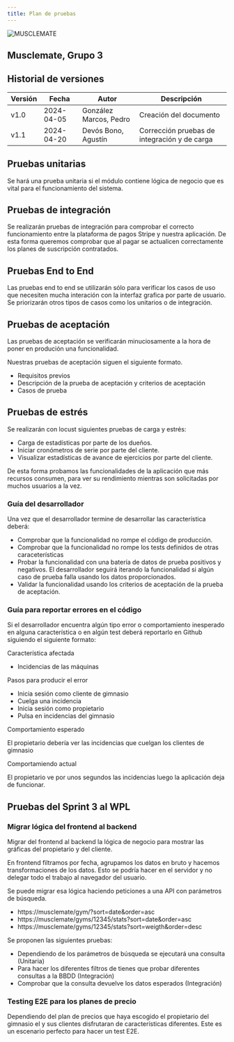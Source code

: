 ```yaml
---
title: Plan de pruebas
---
```


![MUSCLEMATE](../logo.png)

## Musclemate, Grupo 3

## Historial de versiones

| Versión | Fecha      | Autor                  | Descripción            |
| ------- | ---------- | ---------------------- | ---------------------- |
| v1.0    | 2024-04-05 | González Marcos, Pedro | Creación del documento |
| v1.1    | 2024-04-20 | Devós Bono, Agustín | Corrección pruebas de integración y de carga |

## Pruebas unitarias

Se hará una prueba unitaria si el módulo contiene lógica de
negocio que es vital para el funcionamiento del sistema.

## Pruebas de integración

Se realizarán pruebas de integración para comprobar el correcto funcionamiento entre la plataforma de pagos Stripe y nuestra aplicación.
De esta forma queremos comprobar que al pagar se actualicen correctamente los planes de suscripción contratados.

## Pruebas End to End

Las pruebas end to end se utilizarán sólo para verificar los casos de uso que necesiten mucha
interación con la interfaz grafica por parte de usuario. Se priorizarán otros tipos de casos
como los unitarios o de integración.

## Pruebas de aceptación

Las pruebas de aceptación se verificarán minuciosamente a la hora de poner en produción
una funcionalidad.

Nuestras pruebas de aceptación siguen el siguiente formato.

- Requisitos previos
- Descripción de la prueba de aceptación y criterios de aceptación
- Casos de prueba

## Pruebas de estrés

Se realizarán con locust siguientes pruebas de carga y estrés:

- Carga de estadísticas por parte de los dueños.
- Iniciar cronómetros de serie por parte del cliente.
- Visualizar estadísticas de avance de ejercicios por parte del cliente.

De esta forma probamos las funcionalidades de la aplicación que más recursos consumen, para ver su rendimiento mientras son solicitadas por muchos usuarios a la vez.

### Guía del desarrollador

Una vez que el desarrollador termine de desarrollar las característica deberá:

- Comprobar que la funcionalidad no rompe el código de producción.
- Comprobar que la funcionalidad no rompe los tests definidos de otras caraceterísticas
- Probar la funcionalidad con una batería de datos de prueba positivos y negativos.
  El desarrollador seguirá iterando la funcionalidad si algún caso de prueba falla
  usando los datos proporcionados.
- Validar la funcionalidad usando los criterios de aceptación de la prueba de aceptación.

### Guía para reportar errores en el código

Si el desarrollador encuentra algún tipo error o comportamiento inesperado
en alguna característica o en algún test deberá reportarlo en Github siguiendo
el siguiente formato:

Característica afectada

- Incidencias de las máquinas

Pasos para producir el error

- Inicia sesión como cliente de gimnasio
- Cuelga una incidencia
- Inicia sesión como propietario
- Pulsa en incidencias del gimnasio

Comportamiento esperado

El propietario debería ver las incidencias que cuelgan los clientes de gimnasio

Comportamiendo actual

El propietario ve por unos segundos las incidencias luego la aplicación deja de funcionar.

## Pruebas del Sprint 3 al WPL

### Migrar lógica del frontend al backend

Migrar del frontend al backend la lógica de negocio para mostrar las gráficas
del propietario y del cliente.

En frontend filtramos por fecha, agrupamos los datos en bruto y hacemos transformaciones de los datos.
Esto se podría hacer en el servidor y no delegar todo el trabajo al navegador del usuario.

Se puede migrar esa lógica haciendo peticiones a una API con parámetros de búsqueda.

- https://musclemate/gym/?sort=date&order=asc
- https://musclemate/gyms/12345/stats?sort=date&order=asc
- https://musclemate/gyms/12345/stats?sort=weigth&order=desc

Se proponen las siguientes pruebas:

- Dependiendo de los parámetros de búsqueda se ejecutará una consulta (Unitaria)
- Para hacer los diferentes filtros de tienes que probar diferentes consultas a la BBDD (Integración)
- Comprobar que la consulta devuelve los datos esperados (Integración)

### Testing E2E para los planes de precio

Dependiendo del plan de precios que haya escogido el propietario del gimnasio el y sus clientes
disfrutaran de características diferentes. Este es un escenario perfecto para hacer un test
E2E.
